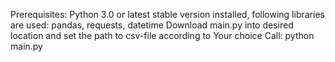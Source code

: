 Prerequisites: Python 3.0 or latest stable version installed, following libraries are used: pandas, requests, datetime
Download main.py into desired location and set the path to csv-file according to Your choice
Call: python main.py
